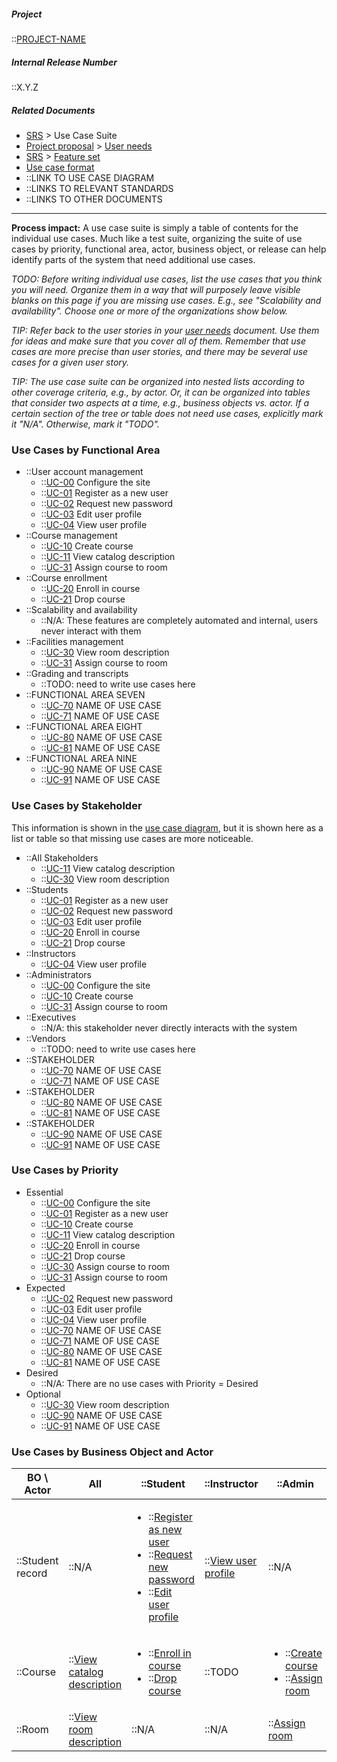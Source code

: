 <!-- markdownlint-disable MD033 -->
<!-- markdownlint-disable-next-line first-line-h1 -->

##### Project

::[PROJECT-NAME](./Home.md)

##### Internal Release Number

::X.Y.Z

##### Related Documents

- [SRS](./SRS.md) > Use Case Suite
- [Project proposal](./Proposal.md) > [User needs](./User-Needs.md)
- [SRS](./SRS.md) > [Feature set](./Feature-Set.md)
- [Use case format](./Use-Case-Format.md)
- ::LINK TO USE CASE DIAGRAM
- ::LINKS TO RELEVANT STANDARDS
- ::LINKS TO OTHER DOCUMENTS

---

**Process impact:** A use case suite is simply a table of contents for
the individual use cases. Much like a test suite, organizing the suite
of use cases by priority, functional area, actor, business object, or
release can help identify parts of the system that need additional use
cases.

_TODO: Before writing individual use cases, list the use cases that you
think you will need. Organize them in a way that will purposely leave
visible blanks on this page if you are missing use cases. E.g., see
"Scalability and availability". Choose one or more of the organizations
show below._

_TIP: Refer back to the user stories in your [user needs](./User-Needs.md)
document. Use them for ideas and make sure that you cover all of them.
Remember that use cases are more precise than user stories, and there
may be several use cases for a given user story._

_TIP: The use case suite can be organized into nested lists according to
other coverage criteria, e.g., by actor. Or, it can be organized into
tables that consider two aspects at a time, e.g., business objects vs.
actor. If a certain section of the tree or table does not need use
cases, explicitly mark it "N/A". Otherwise, mark it "TODO"._

### Use Cases by Functional Area

- ::User account management
  - ::[UC-00](./Use-Cases#UC-00.md) Configure the site
  - ::[UC-01](./Use-Cases#UC-01.md) Register as a new user
  - ::[UC-02](./Use-Cases#UC-02.md) Request new password
  - ::[UC-03](./Use-Cases#UC-03.md) Edit user profile
  - ::[UC-04](./Use-Cases#UC-04.md) View user profile
- ::Course management
  - ::[UC-10](./Use-Cases#UC-10.md) Create course
  - ::[UC-11](./Use-Cases#UC-11.md) View catalog description
  - ::[UC-31](./Use-Cases#UC-31.md) Assign course to room
- ::Course enrollment
  - ::[UC-20](./Use-Cases#UC-20.md) Enroll in course
  - ::[UC-21](./Use-Cases#UC-21.md) Drop course
- ::Scalability and availability
  - ::N/A: These features are completely automated and internal, users never interact with them
- ::Facilities management
  - ::[UC-30](./Use-Cases#UC-30.md) View room description
  - ::[UC-31](./Use-Cases#UC-31.md) Assign course to room
- ::Grading and transcripts
  - ::TODO: need to write use cases here
- ::FUNCTIONAL AREA SEVEN
  - ::[UC-70](./Use-Cases#UC-70.md) NAME OF USE CASE
  - ::[UC-71](./Use-Cases#UC-71.md) NAME OF USE CASE
- ::FUNCTIONAL AREA EIGHT
  - ::[UC-80](./Use-Cases#UC-80.md) NAME OF USE CASE
  - ::[UC-81](./Use-Cases#UC-81.md) NAME OF USE CASE
- ::FUNCTIONAL AREA NINE
  - ::[UC-90](./Use-Cases#UC-90.md) NAME OF USE CASE
  - ::[UC-91](./Use-Cases#UC-91.md) NAME OF USE CASE

### Use Cases by Stakeholder

This information is shown in the [use case diagram](./LINK-TO-DIAGRAM.md),
but it is shown here as a list or table so that missing use cases are
more noticeable.

- ::All Stakeholders
  - ::[UC-11](./Use-Cases#UC-11.md) View catalog description
  - ::[UC-30](./Use-Cases#UC-30.md) View room description
- ::Students
  - ::[UC-01](./Use-Cases#UC-01.md) Register as a new user
  - ::[UC-02](./Use-Cases#UC-02.md) Request new password
  - ::[UC-03](./Use-Cases#UC-03.md) Edit user profile
  - ::[UC-20](./Use-Cases#UC-20.md) Enroll in course
  - ::[UC-21](./Use-Cases#UC-21.md) Drop course
- ::Instructors
  - ::[UC-04](./Use-Cases#UC-04.md) View user profile
- ::Administrators
  - ::[UC-00](./Use-Cases#UC-00.md) Configure the site
  - ::[UC-10](./Use-Cases#UC-10.md) Create course
  - ::[UC-31](./Use-Cases#UC-31.md) Assign course to room
- ::Executives
  - ::N/A: this stakeholder never directly interacts with the system
- ::Vendors
  - ::TODO: need to write use cases here
- ::STAKEHOLDER
  - ::[UC-70](./Use-Cases#UC-70.md) NAME OF USE CASE
  - ::[UC-71](./Use-Cases#UC-71.md) NAME OF USE CASE
- ::STAKEHOLDER
  - ::[UC-80](./Use-Cases#UC-80.md) NAME OF USE CASE
  - ::[UC-81](./Use-Cases#UC-81.md) NAME OF USE CASE
- ::STAKEHOLDER
  - ::[UC-90](./Use-Cases#UC-90.md) NAME OF USE CASE
  - ::[UC-91](./Use-Cases#UC-91.md) NAME OF USE CASE

### Use Cases by Priority

- Essential
  - ::[UC-00](./Use-Cases#UC-00.md) Configure the site
  - ::[UC-01](./Use-Cases#UC-01.md) Register as a new user
  - ::[UC-10](./Use-Cases#UC-10.md) Create course
  - ::[UC-11](./Use-Cases#UC-11.md) View catalog description
  - ::[UC-20](./Use-Cases#UC-20.md) Enroll in course
  - ::[UC-21](./Use-Cases#UC-21.md) Drop course
  - ::[UC-30](./Use-Cases#UC-30.md) Assign course to room
  - ::[UC-31](./Use-Cases#UC-31.md) Assign course to room
- Expected
  - ::[UC-02](./Use-Cases#UC-02.md) Request new password
  - ::[UC-03](./Use-Cases#UC-03.md) Edit user profile
  - ::[UC-04](./Use-Cases#UC-04.md) View user profile
  - ::[UC-70](./Use-Cases#UC-70.md) NAME OF USE CASE
  - ::[UC-71](./Use-Cases#UC-71.md) NAME OF USE CASE
  - ::[UC-80](./Use-Cases#UC-80.md) NAME OF USE CASE
  - ::[UC-81](./Use-Cases#UC-81.md) NAME OF USE CASE
- Desired
  - ::N/A: There are no use cases with Priority = Desired
- Optional
  - ::[UC-30](./Use-Cases#UC-30.md) View room description
  - ::[UC-90](./Use-Cases#UC-90.md) NAME OF USE CASE
  - ::[UC-91](./Use-Cases#UC-91.md) NAME OF USE CASE

### Use Cases by Business Object and Actor

<!-- Hint: turn off text wrap for this large table -->

| BO \ Actor       | All                                           | ::Student                                                                                                                                                    | ::Instructor                           | ::Admin                                                                                       |
| ---------------- | --------------------------------------------- | ------------------------------------------------------------------------------------------------------------------------------------------------------------ | -------------------------------------- | --------------------------------------------------------------------------------------------- |
| ::Student record | ::N/A                                         | <ul><li>::[Register as new user](./Use-Cases#uc-01.md)</li><li>::[Request new password](./Use-Cases#uc-02.md)</li><li>::[Edit user profile](./Use-Cases#uc-03.md)</li></ul> | ::[View user profile](./Use-Cases#uc-04.md) | ::N/A                                                                                         |
| ::Course         | ::[View catalog description](./Use-Cases#uc-11.md) | <ul><li>::[Enroll in course](./Use-Cases#uc-20.md)</li><li>::[Drop course](./Use-Cases#uc-21.md)</li></ul>                                                             | ::TODO                                 | <ul><li>::[Create course](./Use-Cases#uc-10.md)</li><li>::[Assign room](./Use-Cases#uc-31.md)</li></ul> |
| ::Room           | ::[View room description](./Use-Cases#uc-30.md)    | ::N/A                                                                                                                                                        | ::N/A                                  | ::[Assign room](./Use-Cases#uc-31.md)                                                              |
